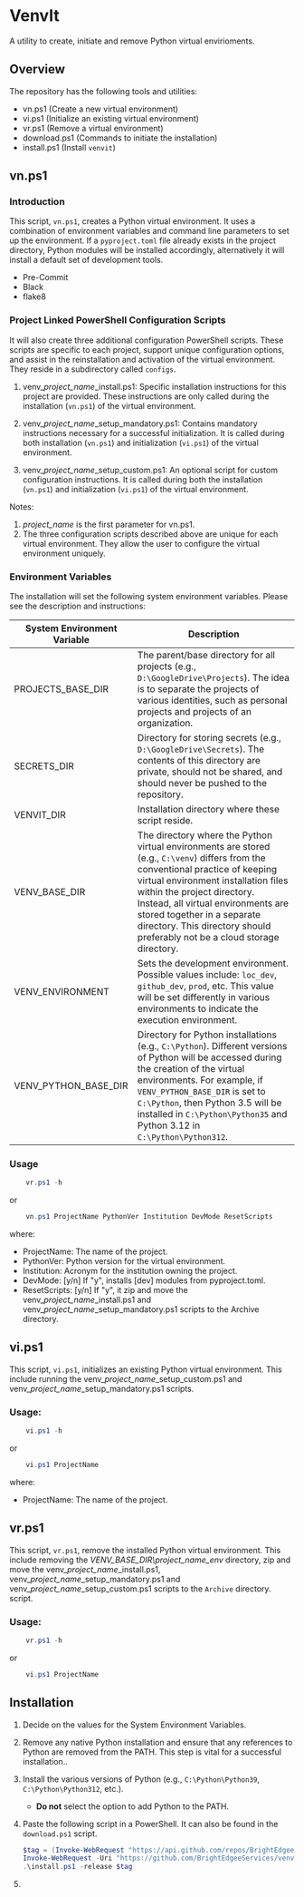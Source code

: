 # VenvIt

A utility to create, initiate and remove Python virtual envirioments.

## Overview

The repository has the following tools and utilities:

- vn.ps1 (Create a new virtual environment)
- vi.ps1 (Initialize an existing virtual environment)
- vr.ps1 (Remove a virtual environment)
- download.ps1 (Commands to initiate the installation)
- install.ps1 (Install `venvit`)

## vn.ps1

### Introduction

This script, `vn.ps1`, creates a Python virtual environment. It uses a combination of environment variables and command line parameters to set up the environment. If a `pyproject.toml` file already exists in the project directory, Python modules will be installed accordingly, alternatively it will install a default set of development tools.

- Pre-Commit
- Black
- flake8

### Project Linked PowerShell Configuration Scripts

It will also create three additional configuration PowerShell scripts. These scripts are specific to each project, support unique configuration options, and assist in the reinstallation and activation of the virtual environment. They reside in a subdirectory called `configs`.

1. venv\__project_name_\_install.ps1:
   Specific installation instructions for this project are provided. These instructions are only called during the installation (`vn.ps1`) of the virtual environment.

1. venv\__project_name_\_setup_mandatory.ps1:
   Contains mandatory instructions necessary for a successful initialization. It is called during both installation (`vn.ps1`) and initialization (`vi.ps1`) of the virtual environment.

1. venv\__project_name_\_setup_custom.ps1:
   An optional script for custom configuration instructions. It is called during both the installation (`vn.ps1`) and initialization (`vi.ps1`) of the virtual environment.

Notes:

1. _project_name_ is the first parameter for vn.ps1.
1. The three configuration scripts described above are unique for each virtual environment. They allow the user to configure the virtual environment uniquely.

### Environment Variables

The installation will set the following system environment variables.  Please see the description and instructions:

| System Environment Variable | Description                                                                                                                                                                                                                                                                                                                                               |
| --------------------------- | --------------------------------------------------------------------------------------------------------------------------------------------------------------------------------------------------------------------------------------------------------------------------------------------------------------------------------------------------------- |
| PROJECTS_BASE_DIR           | The parent/base directory for all projects (e.g., `D:\GoogleDrive\Projects`). The idea is to separate the projects of various identities, such as personal projects and projects of an organization.                                                                                                                                                      |
| SECRETS_DIR                 | Directory for storing secrets (e.g., `D:\GoogleDrive\Secrets`). The contents of this directory are private, should not be shared, and should never be pushed to the repository.                                                                                                                                                                           |
| VENVIT_DIR                  | Installation directory where these script reside.                                                                                                                                                                                                                                                                                                         |
| VENV_BASE_DIR               | The directory where the Python virtual environments are stored (e.g., `C:\venv`) differs from the conventional practice of keeping virtual environment installation files within the project directory. Instead, all virtual environments are stored together in a separate directory. This directory should preferably not be a cloud storage directory. |
| VENV_ENVIRONMENT            | Sets the development environment. Possible values include: `loc_dev`, `github_dev`, `prod`, etc. This value will be set differently in various environments to indicate the execution environment.                                                                                                                                                        |
| VENV_PYTHON_BASE_DIR        | Directory for Python installations (e.g., `C:\Python`). Different versions of Python will be accessed during the creation of the virtual environments. For example, if `VENV_PYTHON_BASE_DIR` is set to `C:\Python`, then Python 3.5 will be installed in `C:\Python\Python35` and Python 3.12 in `C:\Python\Python312`.                                  |

### Usage

```powershell
    vr.ps1 -h
```

or

```powershell
    vn.ps1 ProjectName PythonVer Institution DevMode ResetScripts
```

where:

- ProjectName:  The name of the project.
- PythonVer:    Python version for the virtual environment.
- Institution:  Acronym for the institution owning the project.
- DevMode:      \[y/n\] If "y", installs \[dev\] modules from pyproject.toml.
- ResetScripts: \[y/n\] If "y", it zip and move the venv\__project_name_\_install.ps1 and venv\__project_name_\_setup_mandatory.ps1 scripts to the Archive directory.

## vi.ps1

This script, `vi.ps1`, initializes an existing Python virtual environment. This include running the venv\__project_name_\_setup_custom.ps1 and venv\__project_name_\_setup_mandatory.ps1 scripts.

### Usage:

```powershell
    vi.ps1 -h
```

or

```powershell
    vi.ps1 ProjectName
```

where:

- ProjectName:  The name of the project.

## vr.ps1

This script, `vr.ps1`, remove the installed Python virtual environment. This include removing the _VENV_BASE_DIR\\project_name_env_ directory,  zip and move the venv\__project_name_\_install.ps1, venv\__project_name_\_setup_mandatory.ps1 and venv\__project_name_\_setup_custom.ps1 scripts to the `Archive` directory.
script.

### Usage:

```powershell
    vr.ps1 -h
```

or

```powershell
    vi.ps1 ProjectName
```

## Installation

1. Decide on the values for the System Environment Variables.

1. Remove any native Python installation and ensure that any references to Python are removed from the PATH. This step is vital for a successful installation..

1. Install the various versions of Python (e.g., `C:\Python\Python39`, `C:\Python\Python312`, etc.).

   - **Do not** select the option to add Python to the PATH.

1. Paste the following script in a PowerShell.  It can also be found in the `download.ps1` script.

   ```powershell
   $tag = (Invoke-WebRequest "https://api.github.com/repos/BrightEdgeeServices/venvit/releases" | ConvertFrom-Json)[0].tag_name
   Invoke-WebRequest -Uri "https://github.com/BrightEdgeeServices/venvit/releases/download/$tag/install.ps1" -OutFile "install.ps1"
   .\install.ps1 -release $tag

   ```

1.
